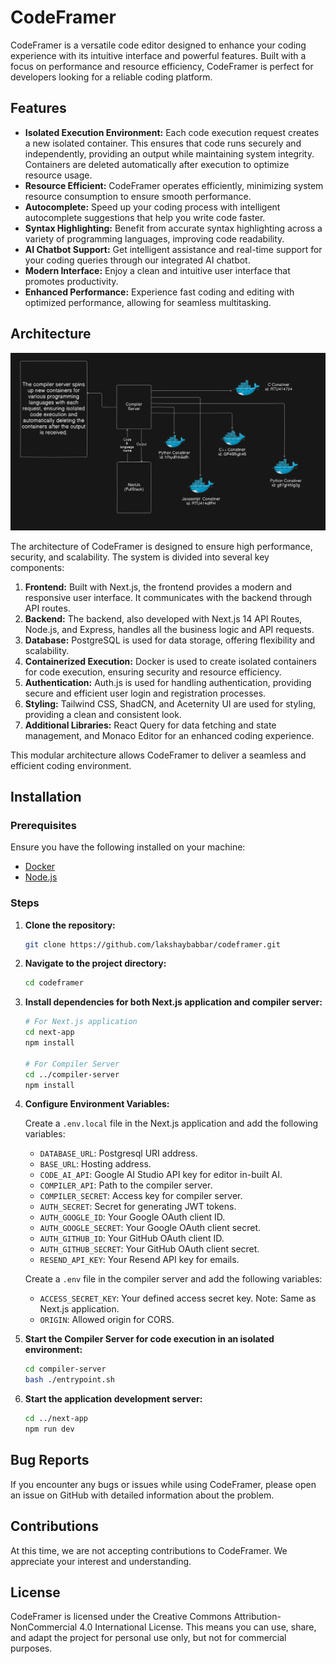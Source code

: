 # CodeFramer

CodeFramer is a versatile code editor designed to enhance your coding experience with its intuitive interface and powerful features. Built with a focus on performance and resource efficiency, CodeFramer is perfect for developers looking for a reliable coding platform.

## Features

- **Isolated Execution Environment:** Each code execution request creates a new isolated container. This ensures that code runs securely and independently, providing an output while maintaining system integrity. Containers are deleted automatically after execution to optimize resource usage.
- **Resource Efficient:** CodeFramer operates efficiently, minimizing system resource consumption to ensure smooth performance.
- **Autocomplete:** Speed up your coding process with intelligent autocomplete suggestions that help you write code faster.
- **Syntax Highlighting:** Benefit from accurate syntax highlighting across a variety of programming languages, improving code readability.
- **AI Chatbot Support:** Get intelligent assistance and real-time support for your coding queries through our integrated AI chatbot.
- **Modern Interface:** Enjoy a clean and intuitive user interface that promotes productivity.
- **Enhanced Performance:** Experience fast coding and editing with optimized performance, allowing for seamless multitasking.

## Architecture

<img src="./assets/arch.png" alt="CodeFramer Architecture" width="900px" />

The architecture of CodeFramer is designed to ensure high performance, security, and scalability. The system is divided into several key components:

1. **Frontend:** Built with Next.js, the frontend provides a modern and responsive user interface. It communicates with the backend through API routes.
2. **Backend:** The backend, also developed with Next.js 14 API Routes, Node.js, and Express, handles all the business logic and API requests.
3. **Database:** PostgreSQL is used for data storage, offering flexibility and scalability.
4. **Containerized Execution:** Docker is used to create isolated containers for code execution, ensuring security and resource efficiency.
5. **Authentication:** Auth.js is used for handling authentication, providing secure and efficient user login and registration processes.
6. **Styling:** Tailwind CSS, ShadCN, and Aceternity UI are used for styling, providing a clean and consistent look.
7. **Additional Libraries:** React Query for data fetching and state management, and Monaco Editor for an enhanced coding experience.

This modular architecture allows CodeFramer to deliver a seamless and efficient coding environment.

## Installation

### Prerequisites

Ensure you have the following installed on your machine:

- [Docker](https://www.docker.com/get-started)
- [Node.js](https://nodejs.org/en/download/)

### Steps

1. **Clone the repository:**

    ```bash
    git clone https://github.com/lakshaybabbar/codeframer.git
    ```

2. **Navigate to the project directory:**

    ```bash
    cd codeframer
    ```

3. **Install dependencies for both Next.js application and compiler server:**

    ```bash
    # For Next.js application
    cd next-app
    npm install

    # For Compiler Server
    cd ../compiler-server
    npm install
    ```

4. **Configure Environment Variables:**

    Create a `.env.local` file in the Next.js application and add the following variables:

    - `DATABASE_URL`: Postgresql URI address.
    - `BASE_URL`: Hosting address.
    - `CODE_AI_API`: Google AI Studio API key for editor in-built AI.
    - `COMPILER_API`: Path to the compiler server.
    - `COMPILER_SECRET`: Access key for compiler server.
    - `AUTH_SECRET`: Secret for generating JWT tokens.
    - `AUTH_GOOGLE_ID`: Your Google OAuth client ID.
    - `AUTH_GOOGLE_SECRET`: Your Google OAuth client secret.
    - `AUTH_GITHUB_ID`: Your GitHub OAuth client ID.
    - `AUTH_GITHUB_SECRET`: Your GitHub OAuth client secret.
    - `RESEND_API_KEY`: Your Resend API key for emails.

    Create a `.env` file in the compiler server and add the following variables:

    - `ACCESS_SECRET_KEY`: Your defined access secret key. Note: Same as Next.js application.
    - `ORIGIN`: Allowed origin for CORS.

5. **Start the Compiler Server for code execution in an isolated environment:**

    ```bash
    cd compiler-server
    bash ./entrypoint.sh
    ```

6. **Start the application development server:**

    ```bash
    cd ../next-app
    npm run dev
    ```

## Bug Reports

If you encounter any bugs or issues while using CodeFramer, please open an issue on GitHub with detailed information about the problem.

## Contributions

At this time, we are not accepting contributions to CodeFramer. We appreciate your interest and understanding.

## License

CodeFramer is licensed under the Creative Commons Attribution-NonCommercial 4.0 International License. This means you can use, share, and adapt the project for personal use only, but not for commercial purposes.